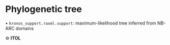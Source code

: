 # Phylogenetic tree

• `kronos_support.raxml.support`: maximum-likelihood tree inferred from NB-ARC domains


⚙️ **ITOL** 

